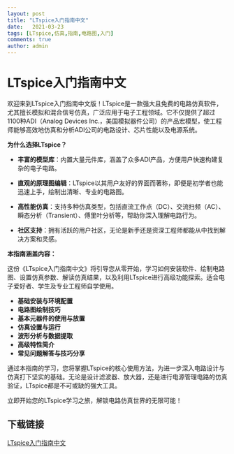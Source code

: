 ```yaml
---
layout: post
title: "LTspice入门指南中文"
date:   2021-03-23
tags: [LTspice,仿真,指南,电路图,入门]
comments: true
author: admin
---
```

# LTspice入门指南中文

欢迎来到LTspice入门指南中文版！LTspice是一款强大且免费的电路仿真软件，尤其擅长模拟和混合信号仿真，广泛应用于电子工程领域。它不仅提供了超过1100种ADI（Analog Devices Inc.，美国模拟器件公司）的产品宏模型，使工程师能够高效地仿真和分析ADI公司的电路设计、芯片性能以及电源系统。

**为什么选择LTspice？**

- **丰富的模型库**：内置大量元件库，涵盖了众多ADI产品，方便用户快速构建复杂的电子电路。
  
- **直观的原理图编辑**：LTspice以其用户友好的界面而著称，即便是初学者也能迅速上手，绘制出清晰、专业的电路图。
  
- **高性能仿真**：支持多种仿真类型，包括直流工作点（DC）、交流扫频（AC）、瞬态分析（Transient）、傅里叶分析等，帮助你深入理解电路行为。
  
- **社区支持**：拥有活跃的用户社区，无论是新手还是资深工程师都能从中找到解决方案和灵感。

**本指南涵盖内容：**

这份《LTspice入门指南中文》将引导您从零开始，学习如何安装软件、绘制电路图、设置仿真参数、解读仿真结果，以及利用LTspice进行高级功能探索。适合电子爱好者、学生及专业工程师自学使用。

- **基础安装与环境配置**
- **电路图绘制技巧**
- **基本元器件的使用与放置**
- **仿真设置与运行**
- **波形分析与数据提取**
- **高级特性简介**
- **常见问题解答与技巧分享**

通过本指南的学习，您将掌握LTspice的核心使用方法，为进一步深入电路设计与仿真打下坚实的基础。无论是设计滤波器、放大器，还是进行电源管理电路的仿真验证，LTspice都是不可或缺的强大工具。

立即开始您的LTspice学习之旅，解锁电路仿真世界的无限可能！

## 下载链接

[LTspice入门指南中文](https://pan.quark.cn/s/2ef19a521c1e)